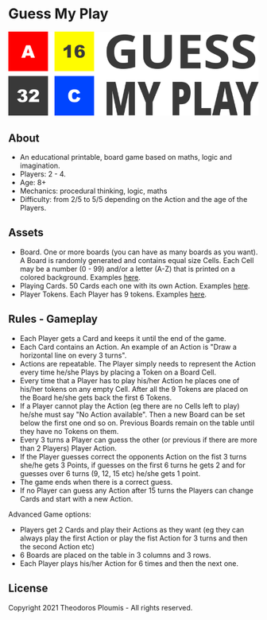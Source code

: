 # Guess My Play

![](assets/logo.svg)

## About
- An educational printable, board game based on maths, logic and imagination.
- Players: 2 \- 4.
- Age: 8+
- Mechanics: procedural thinking, logic, maths
- Difficulty: from 2/5 to 5/5 depending on the Action and the age of the Players.

## Assets
- Board. One or more boards (you can have as many boards as you want). A Board is randomly generated and contains equal size Cells.
  Each Cell may be a number (0 \- 99) and/or a letter (A-Z) that is printed on a colored background. Examples [here](boards).
- Playing Cards. 50 Cards each one with its own Action. Examples [here](cards).
- Player Tokens. Each Player has 9 tokens. Examples [here](tokens).

## Rules - Gameplay
- Each Player gets a Card and keeps it until the end of the game.
- Each Card contains an Action. An example of an Action is "Draw a horizontal line on every 3 turns".
- Actions are repeatable. The Player simply needs to represent the Action every time he/she Plays by placing a Token on a Board Cell.
- Every time that a Player has to play his/her Action he places one of his/her tokens on any empty Cell. 
  After all the 9 Tokens are placed on the Board he/she gets back the first 6 Tokens.
- If a Player cannot play the Action (eg there are no Cells left to play) he/she must say "No Action available". 
  Then a new Board can be set below the first one ond so on. Previous Boards remain on the table until they have no Tokens on them.
- Every 3 turns a Player can guess the other (or previous if there are more than 2 Players) Player Action.
- If the Player guesses correct the opponents Action on the fist 3 turns she/he gets 3 Points, 
  if guesses on the first 6 turns he gets 2 and for guesses over 6 turns (9, 12, 15 etc) he/she gets 1 point.
- The game ends when there is a correct guess.
- If no Player can guess any Action after 15 turns the Players can change Cards and start with a new Action.

Advanced Game options:

- Players get 2 Cards and play their Actions as they want (eg they can always play the first Action or play the fist 
  Action for 3 turns and then the second Action etc)
- 6 Boards are placed on the table in 3 columns and 3 rows.
- Each Player plays his/her Action for 6 times and then the next one.

## License
Copyright 2021 Theodoros Ploumis - All rights reserved.

